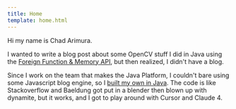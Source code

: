 ```yaml
---
title: Home
template: home.html
---
```


Hi my name is Chad Arimura.

I wanted to write a blog post about some OpenCV stuff I did in Java using the [Foreign Function & Memory API](https://dev.java/learn/ffm/), but then realized, I didn't have a blog. 

Since I work on the team that makes the Java Platform, I couldn't bare using some Javascript blog engine, so I [built my own in Java](https://github.com/carimura/arc). The code is like Stackoverflow and Baeldung got put in a blender then blown up with dynamite, but it works, and I got to play around with Cursor and Claude 4.


